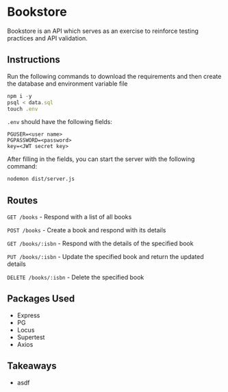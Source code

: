 # Bookstore

Bookstore is an API which serves as an exercise to reinforce testing practices and API validation.

## Instructions

Run the following commands to download the requirements and then  create the database and environment variable file

```JavaScript
npm i -y
psql < data.sql
touch .env
```

`.env` should have the following fields:

```
PGUSER=<user name>
PGPASSWORD=<password>
key=<JWT secret key>
```

After filling in the fields, you can start the server with the following command:

```BASH
nodemon dist/server.js
```

## Routes

`GET /books` - Respond with a list of all books

`POST /books` - Create a book and respond with its details

`GET /books/:isbn` - Respond with the details of the specified book

`PUT /books/:isbn` - Update the specified book and return the updated details

`DELETE /books/:isbn` - Delete the specified book

## Packages Used

- Express
- PG
- Locus
- Supertest
- Axios

## Takeaways

- asdf
